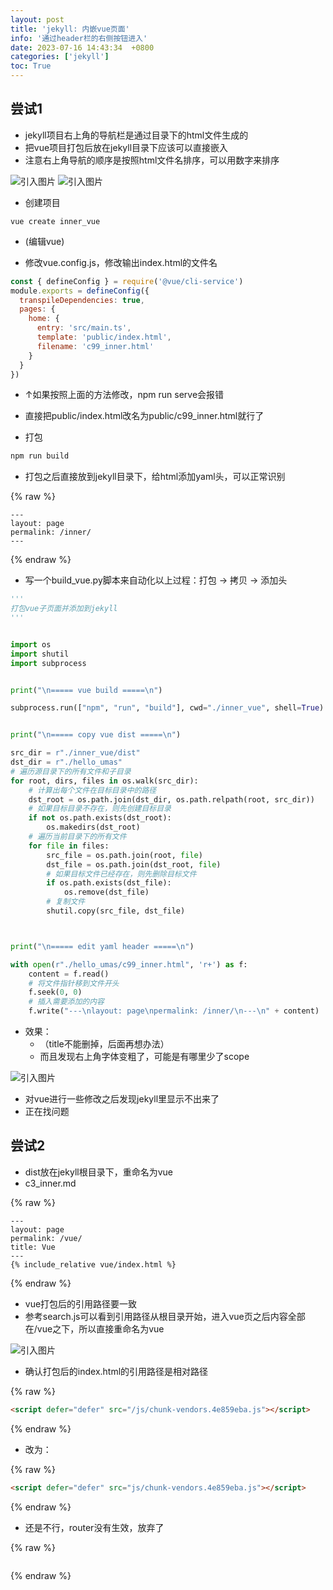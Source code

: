 ```yaml
---
layout: post
title: 'jekyll: 内嵌vue页面'
info: '通过header栏的右侧按钮进入'
date: 2023-07-16 14:43:34  +0800
categories: ['jekyll']
toc: True
---
```


## 尝试1

- jekyll项目右上角的导航栏是通过目录下的html文件生成的
- 把vue项目打包后放在jekyll目录下应该可以直接嵌入
- 注意右上角导航的顺序是按照html文件名排序，可以用数字来排序


![引入图片]({{site.url}}/image/jekyll/2023-07-16-inner_vue/image_1.jpg)
![引入图片]({{site.url}}/image/jekyll/2023-07-16-inner_vue/image_2.jpg)

- 创建项目

```
vue create inner_vue
```

- (编辑vue)


- 修改vue.config.js，修改输出index.html的文件名

```js
const { defineConfig } = require('@vue/cli-service')
module.exports = defineConfig({
  transpileDependencies: true,
  pages: {
    home: {
      entry: 'src/main.ts',
      template: 'public/index.html',
      filename: 'c99_inner.html'
    }
  }
})
```

- ↑如果按照上面的方法修改，npm run serve会报错
- 直接把public/index.html改名为public/c99_inner.html就行了

- 打包

```bash
npm run build
```

- 打包之后直接放到jekyll目录下，给html添加yaml头，可以正常识别

{% raw %}
```
---
layout: page
permalink: /inner/
---
```
{% endraw %}


- 写一个build_vue.py脚本来自动化以上过程：打包 -> 拷贝 -> 添加头

```py
'''
打包vue子页面并添加到jekyll
'''


import os
import shutil
import subprocess


print("\n===== vue build =====\n")

subprocess.run(["npm", "run", "build"], cwd="./inner_vue", shell=True)


print("\n===== copy vue dist =====\n")

src_dir = r"./inner_vue/dist"
dst_dir = r"./hello_umas"
# 遍历源目录下的所有文件和子目录
for root, dirs, files in os.walk(src_dir):
    # 计算出每个文件在目标目录中的路径
    dst_root = os.path.join(dst_dir, os.path.relpath(root, src_dir))
    # 如果目标目录不存在，则先创建目标目录
    if not os.path.exists(dst_root):
        os.makedirs(dst_root)
    # 遍历当前目录下的所有文件
    for file in files:
        src_file = os.path.join(root, file)
        dst_file = os.path.join(dst_root, file)
        # 如果目标文件已经存在，则先删除目标文件
        if os.path.exists(dst_file):
            os.remove(dst_file)
        # 复制文件
        shutil.copy(src_file, dst_file)



print("\n===== edit yaml header =====\n")

with open(r"./hello_umas/c99_inner.html", 'r+') as f:
    content = f.read()
    # 将文件指针移到文件开头
    f.seek(0, 0)
    # 插入需要添加的内容
    f.write("---\nlayout: page\npermalink: /inner/\n---\n" + content)

```

- 效果：
  - （title不能删掉，后面再想办法）
  - 而且发现右上角字体变粗了，可能是有哪里少了scope

![引入图片]({{site.url}}/image/jekyll/2023-07-16-inner_vue/image_3.jpg)



- 对vue进行一些修改之后发现jekyll里显示不出来了
- 正在找问题


## 尝试2


- dist放在jekyll根目录下，重命名为vue
- c3_inner.md

{% raw %}
```
---
layout: page
permalink: /vue/
title: Vue
---
{% include_relative vue/index.html %}
```
{% endraw %}


- vue打包后的引用路径要一致
- 参考search.js可以看到引用路径从根目录开始，进入vue页之后内容全部在/vue之下，所以直接重命名为vue

![引入图片]({{site.url}}/image/jekyll/2023-07-16-inner_vue/image_4.jpg)


- 确认打包后的index.html的引用路径是相对路径

{% raw %}
```html
<script defer="defer" src="/js/chunk-vendors.4e859eba.js"></script>
```
{% endraw %}

- 改为：

{% raw %}
```html
<script defer="defer" src="js/chunk-vendors.4e859eba.js"></script>
```
{% endraw %}


- 还是不行，router没有生效，放弃了



{% raw %}
```
```
{% endraw %}

